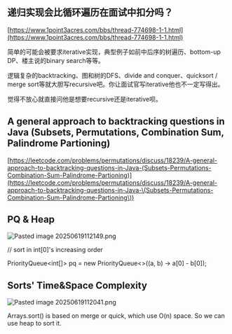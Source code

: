## 递归实现会比循环遍历在面试中扣分吗？
[https://www.1point3acres.com/bbs/thread-774698-1-1.html](https://www.1point3acres.com/bbs/thread-774698-1-1.html)

简单的可能会被要求iterative实现，典型例子如前中后序的树遍历、bottom-up DP、楼主说的binary search等等。

逻辑复杂的backtracking、图和树的DFS、divide and conquer、quicksort / merge sort等就大胆写recursive吧。你让面试官写iterative他也不一定写得出。

觉得不放心就直接问他是想要recursive还是iterative呗。

## A general approach to backtracking questions in Java (Subsets, Permutations, Combination Sum, Palindrome Partioning)
[https://leetcode.com/problems/permutations/discuss/18239/A-general-approach-to-backtracking-questions-in-Java-(Subsets-Permutations-Combination-Sum-Palindrome-Partioning)](https://leetcode.com/problems/permutations/discuss/18239/A-general-approach-to-backtracking-questions-in-Java-\(Subsets-Permutations-Combination-Sum-Palindrome-Partioning\))


## PQ & Heap
![Pasted image 20250619112149.png](app://c55455f731bb44b193cabda799901361c75d/Users/plusone/Documents/Obsidian%20Vault/Pasted%20image%2020250619112149.png?1750357309121)


// sort in int[0]'s increasing order

PriorityQueue<int[]> pq = new PriorityQueue<>((a, b) -> a[0] - b[0]);


## Sorts' Time&Space Complexity
![Pasted image 20250619112041.png](app://c55455f731bb44b193cabda799901361c75d/Users/plusone/Documents/Obsidian%20Vault/Pasted%20image%2020250619112041.png?1750357241505)

Arrays.sort() is based on merge or quick, which use O(n) space. So we can use heap to sort it.

